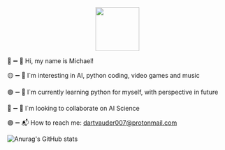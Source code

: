 <div id="header" align="center">
  <img src="https://media.giphy.com/media/M9gbBd9nbDrOTu1Mqx/giphy.gif" width="100"/>
</div>

🔴 ➖️ 👋 Hi, my name is Michael!

🟡 ➖️ 👀 I`m interesting in AI, python coding, video games and music

🟢 ➖️ 🌱 I`m currently learning python for myself, with perspective in future

🔵 ➖️ 🦭 I`m looking to collaborate on AI Science

🟣 ➖️ 📬 How to reach me: dartvauder007@protonmail.com

![Anurag's GitHub stats](https://github-readme-stats.vercel.app/api?username=Dartvauder&show_icons=true&theme=dark)
